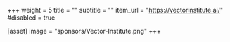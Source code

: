 +++
weight = 5
title = ""
subtitle = ""
item_url = "https://vectorinstitute.ai/"
#disabled = true

[asset]
  image = "sponsors/Vector-Institute.png"
+++
